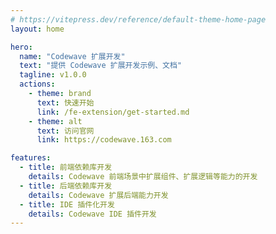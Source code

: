 ```yaml
---
# https://vitepress.dev/reference/default-theme-home-page
layout: home

hero:
  name: "Codewave 扩展开发"
  text: "提供 Codewave 扩展开发示例、文档"
  tagline: v1.0.0
  actions:
    - theme: brand
      text: 快速开始
      link: /fe-extension/get-started.md
    - theme: alt
      text: 访问官网
      link: https://codewave.163.com

features:
  - title: 前端依赖库开发
    details: Codewave 前端场景中扩展组件、扩展逻辑等能力的开发
  - title: 后端依赖库开发
    details: Codewave 扩展后端能力开发
  - title: IDE 插件化开发
    details: Codewave IDE 插件开发
---
```


